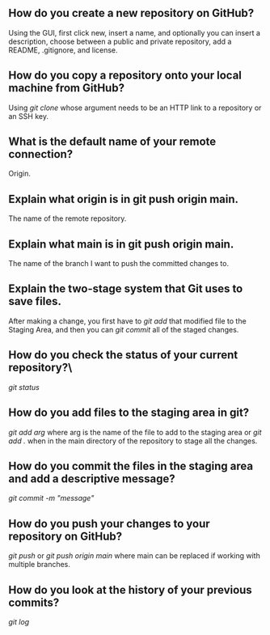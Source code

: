 ## **How do you create a new repository on GitHub?**

Using the GUI, first click new, insert a name, and optionally you can insert a description, choose between a public and private repository, add a README, .gitignore, and license.

## **How do you copy a repository onto your local machine from GitHub?**

Using _git clone_ whose argument needs to be an HTTP link to a repository or an SSH key.

## **What is the default name of your remote connection?**

Origin.

## **Explain what origin is in git push origin main.**

The name of the remote repository.

## **Explain what main is in git push origin main.**

The name of the branch I want to push the committed changes to.

## **Explain the two-stage system that Git uses to save files.**

After making a change, you first have to _git add_ that modified file to the Staging Area, and then you can _git commit_ all of the staged changes.

## **How do you check the status of your current repository?**\

_git status_

## **How do you add files to the staging area in git?**

_git add arg_ where arg is the name of the file to add to the staging area
or
_git add ._ when in the main directory of the repository to stage all the changes.

## **How do you commit the files in the staging area and add a descriptive message?**

_git commit -m "message"_

## **How do you push your changes to your repository on GitHub?**

_git push_
or
_git push origin main_ where main can be replaced if working with multiple branches.

## **How do you look at the history of your previous commits?**

_git log_

